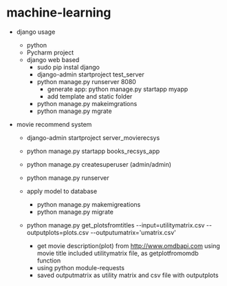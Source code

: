 # machine-learning
- django usage
  - python
  - Pycharm project
  - django web based
    - sudo pip instal django
    - django-admin startproject test_server
    - python manage.py runserver 8080
      - generate app: python manage.py startapp myapp
      - add template and static folder
    - python manage.py makeimgrations
    - python manage.py mgrate
    
- movie recommend system
  - django-admin startproject server_movierecsys
  - python manage.py startapp books_recsys_app
  - python manage.py createsuperuser (admin/admin)
  - python manage.py runserver
  - apply model to database 
    - python manage.py makemigreations
    - python manage.py migrate
    
  - python manage.py get_plotsfromtitles --input=utilitymatrix.csv --outputplots=plots.csv --outputumatrix='umatrix.csv'
    - get movie description(plot) from http://www.omdbapi.com using movie title included utilitymatrix file, as getplotfromomdb function
    - using python module-requests
    - saved outputmatrix as utility matrix and csv file with outputplots
